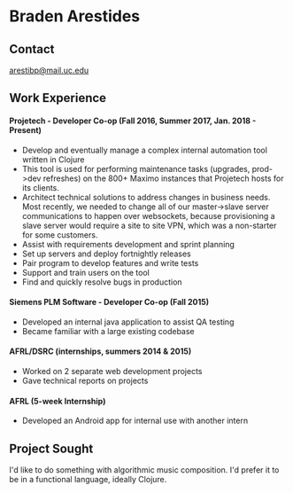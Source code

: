 # Braden Arestides

## Contact
arestibp@mail.uc.edu

## Work Experience

#### Projetech - Developer Co-op (Fall 2016, Summer 2017, Jan. 2018 - Present)
  - Develop and eventually manage a complex internal automation tool written in Clojure
  - This tool is used for performing maintenance tasks (upgrades, prod->dev refreshes) on the 800+
	Maximo instances that Projetech hosts for its clients.
  - Architect technical solutions to address changes in business
    needs. Most recently, we needed to change all of our master->slave
    server communications to happen over websockets, because
    provisioning a slave server would require a site to site VPN,
    which was a non-starter for some customers.
  - Assist with requirements development and sprint planning
  - Set up servers and deploy fortnightly releases
  - Pair program to develop features and write tests
  - Support and train users on the tool
  - Find and quickly resolve bugs in production

#### Siemens PLM Software - Developer Co-op (Fall 2015)
  - Developed an internal java application to assist QA testing
  - Became familiar with a large existing codebase

#### AFRL/DSRC (internships, summers 2014 & 2015)
  - Worked on 2 separate web development projects
  - Gave technical reports on projects

#### AFRL (5-week Internship)
  - Developed an Android app for internal use with another intern

## Project Sought
I'd like to do something with algorithmic music composition. I'd
prefer it to be in a functional language, ideally Clojure.
